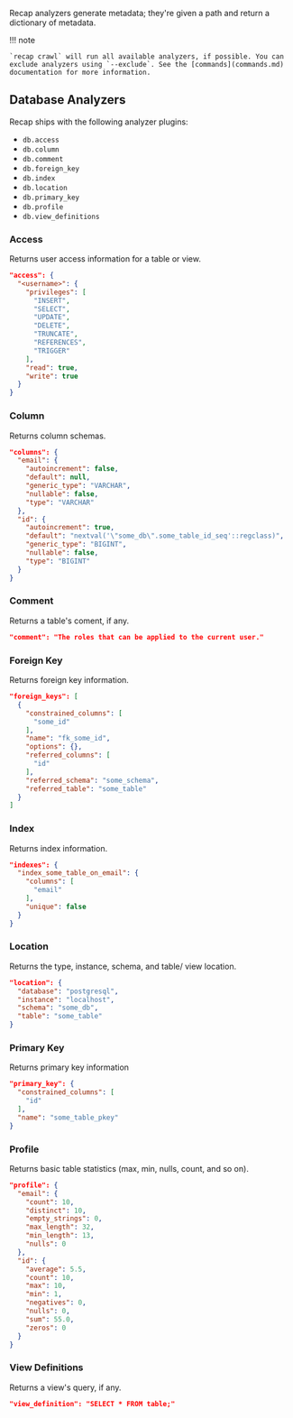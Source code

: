 Recap analyzers generate metadata; they're given a path and return a dictionary of metadata.

!!! note

    `recap crawl` will run all available analyzers, if possible. You can exclude analyzers using `--exclude`. See the [commands](commands.md) documentation for more information.

## Database Analyzers

Recap ships with the following analyzer plugins:

* `db.access`
* `db.column`
* `db.comment`
* `db.foreign_key`
* `db.index`
* `db.location`
* `db.primary_key`
* `db.profile`
* `db.view_definitions`

### Access

Returns user access information for a table or view.

```json
"access": {
  "<username>": {
    "privileges": [
      "INSERT",
      "SELECT",
      "UPDATE",
      "DELETE",
      "TRUNCATE",
      "REFERENCES",
      "TRIGGER"
    ],
    "read": true,
    "write": true
  }
}
```

### Column

Returns column schemas.

```json
"columns": {
  "email": {
    "autoincrement": false,
    "default": null,
    "generic_type": "VARCHAR",
    "nullable": false,
    "type": "VARCHAR"
  },
  "id": {
    "autoincrement": true,
    "default": "nextval('\"some_db\".some_table_id_seq'::regclass)",
    "generic_type": "BIGINT",
    "nullable": false,
    "type": "BIGINT"
  }
}
```

### Comment

Returns a table's coment, if any.

```json
"comment": "The roles that can be applied to the current user."
```

### Foreign Key

Returns foreign key information.

```json
"foreign_keys": [
  {
    "constrained_columns": [
      "some_id"
    ],
    "name": "fk_some_id",
    "options": {},
    "referred_columns": [
      "id"
    ],
    "referred_schema": "some_schema",
    "referred_table": "some_table"
  }
]
```

### Index

Returns index information.

```json
"indexes": {
  "index_some_table_on_email": {
    "columns": [
      "email"
    ],
    "unique": false
  }
}
```

### Location

Returns the type, instance, schema, and table/ view location.

```json
"location": {
  "database": "postgresql",
  "instance": "localhost",
  "schema": "some_db",
  "table": "some_table"
}
```

### Primary Key

Returns primary key information

```json
"primary_key": {
  "constrained_columns": [
    "id"
  ],
  "name": "some_table_pkey"
}
```

### Profile

Returns basic table statistics (max, min, nulls, count, and so on).

```json
"profile": {
  "email": {
    "count": 10,
    "distinct": 10,
    "empty_strings": 0,
    "max_length": 32,
    "min_length": 13,
    "nulls": 0
  },
  "id": {
    "average": 5.5,
    "count": 10,
    "max": 10,
    "min": 1,
    "negatives": 0,
    "nulls": 0,
    "sum": 55.0,
    "zeros": 0
  }
}
```

### View Definitions

Returns a view's query, if any.

```json
"view_definition": "SELECT * FROM table;"
```

